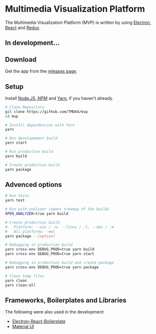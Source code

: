 # Multimedia Visualization Platform

The Multimedia Visualization Platform (MVP) is written by using [Electron](https://github.com/electron/electron), [React](https://github.com/facebook/react) and [Redux](https://github.com/reduxjs/redux).

## **In development...**

## Download

Get the app from the [releases page](https://github.com/TMD44/mvp/releases).

## Setup

Install [Node.JS, NPM](https://nodejs.org/en/) and [Yarn](https://classic.yarnpkg.com/en/docs/install), if you haven't already.

```bash
# Clone Repository
git clone https://github.com/TMD44/mvp
cd mvp

# Install dependencies with Yarn
yarn

# Run developement build
yarn start

# Run production build
yarn build

# Create production build
yarn package
```

## Advenced options

```bash
# Run tests
yarn test

# Run with analyzer (opens treemap of the build)
OPEN_ANALYZER=true yarn build

# Create production build
#   Platform: --win / -w, --linux / -l, --mac / -m
#   All platforms: -mwl
yarn package --[option]

# Debugging in production build
yarn cross-env DEBUG_PROD=true yarn build
yarn cross-env DEBUG_PROD=true yarn start

# Debugging in production build and create package
yarn cross-env DEBUG_PROD=true yarn package

# Clean temp files
yarn clean
yarn clean:all
```

## Frameworks, Boilerplates and Libraries

The following were also used in the development:

-   [Electron-React-Boilerplate](https://github.com/electron-react-boilerplate/electron-react-boilerplate)
-   [Material UI](https://github.com/mui-org/material-ui)
